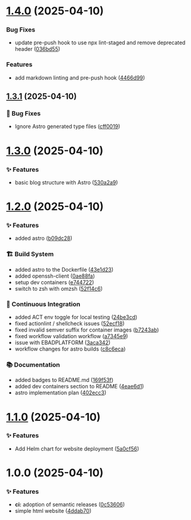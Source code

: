 # [1.4.0](https://github.com/johnburbridge/johnburbridge_com/compare/v1.3.1...v1.4.0) (2025-04-10)

### Bug Fixes

- update pre-push hook to use npx lint-staged and remove deprecated header ([036bd55](https://github.com/johnburbridge/johnburbridge_com/commit/036bd55c0f8a56ed8c973e9e2cb30171b06e7680))

### Features

- add markdown linting and pre-push hook ([4466d99](https://github.com/johnburbridge/johnburbridge_com/commit/4466d990e5278061e0038a2e11e94a4375819729))

## [1.3.1](https://github.com/johnburbridge/johnburbridge_com/compare/v1.3.0...v1.3.1) (2025-04-10)

### 🧪 Bug Fixes

- Ignore Astro generated type files ([cff0019](https://github.com/johnburbridge/johnburbridge_com/commit/cff00197ff4d113b1cf1eb19572e3543f66d4b89))

# [1.3.0](https://github.com/johnburbridge/johnburbridge_com/compare/v1.2.0...v1.3.0) (2025-04-10)

### ✨ Features

- basic blog structure with Astro ([530a2a9](https://github.com/johnburbridge/johnburbridge_com/commit/530a2a99e580c27fac43ee16904c8222a8d9691a))

# [1.2.0](https://github.com/johnburbridge/johnburbridge_com/compare/v1.1.0...v1.2.0) (2025-04-10)

### ✨ Features

- added astro ([b09dc28](https://github.com/johnburbridge/johnburbridge_com/commit/b09dc28640eed0ad21c04038664da3f7e2d460d0))

### 🏗️ Build System

- added astro to the Dockerfile ([43e1d23](https://github.com/johnburbridge/johnburbridge_com/commit/43e1d23fd3e4297867465043c51f8d00f60a91e1))
- added openssh-client ([0ae88fa](https://github.com/johnburbridge/johnburbridge_com/commit/0ae88fa948e75190e67b0e8a07f456771d691a4d))
- setup dev containers ([e744722](https://github.com/johnburbridge/johnburbridge_com/commit/e744722597b2a37d793d600658d478388124f136))
- switch to zsh with omzsh ([52f14c6](https://github.com/johnburbridge/johnburbridge_com/commit/52f14c6567b8ed75b2b884f32d659d44175f798b))

### 🚀 Continuous Integration

- added ACT env toggle for local testing ([24be3cd](https://github.com/johnburbridge/johnburbridge_com/commit/24be3cd55ae2a50079dc5c1d8c955bfd8cdddcb6))
- fixed actionlint / shellcheck issues ([52ecf18](https://github.com/johnburbridge/johnburbridge_com/commit/52ecf1899c6ed1d485208a544b21e8d2ed9a29e5))
- fixed invalid semver suffix for container images ([b7243ab](https://github.com/johnburbridge/johnburbridge_com/commit/b7243abb27e64033f88b860f50b419ed96d2ca50))
- fixed workflow validation workflow ([a7345e9](https://github.com/johnburbridge/johnburbridge_com/commit/a7345e9f1c9856c075179f2a21b533948051933d))
- issue with EBADPLATFORM ([3aca342](https://github.com/johnburbridge/johnburbridge_com/commit/3aca342cd11644e12a7e808b8a07015c14e81b35))
- workflow changes for astro builds ([c8c6eca](https://github.com/johnburbridge/johnburbridge_com/commit/c8c6eca2ea16dd3e80c8d1dc4a188d9ed1de9799))

### 📚 Documentation

- added badges to README.md ([169f53f](https://github.com/johnburbridge/johnburbridge_com/commit/169f53fa07e8e5a953c4188d5c4c6936e89a92bb))
- added dev containers section to README ([4eae6d1](https://github.com/johnburbridge/johnburbridge_com/commit/4eae6d150127c8380c098b55f0d205d42fcc3902))
- astro implementation plan ([402ecc3](https://github.com/johnburbridge/johnburbridge_com/commit/402ecc335d435e705b57685d5a0d32a80e9217d8))

# [1.1.0](https://github.com/johnburbridge/johnburbridge_com/compare/v1.0.0...v1.1.0) (2025-04-10)

### ✨ Features

- Add Helm chart for website deployment ([5a0cf56](https://github.com/johnburbridge/johnburbridge_com/commit/5a0cf56a9f8c4f2b986a276d4dbfb6903d9b8c02))

# 1.0.0 (2025-04-10)

### ✨ Features

- **ci:** adoption of semantic releases ([0c53606](https://github.com/johnburbridge/johnburbridge_com/commit/0c53606b551ed29dbc3aa2e4594c3382c16cdaf7))
- simple html website ([4ddab70](https://github.com/johnburbridge/johnburbridge_com/commit/4ddab705c903828e2e5f395cb9f910395f31a5cd))
